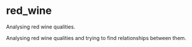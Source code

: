# red_wine
Analysing red wine qualities.

Analysing red wine qualities and trying to find relationships between them.

